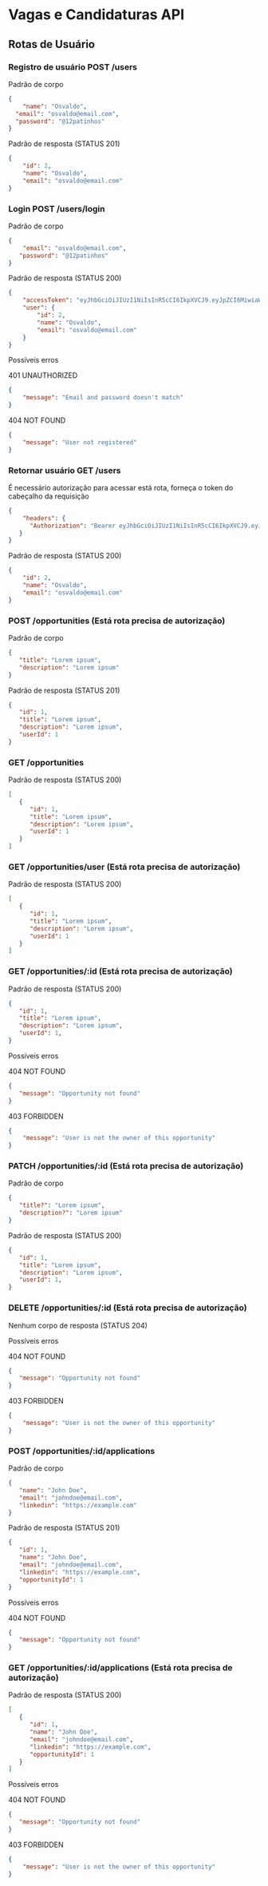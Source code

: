 # Vagas e Candidaturas API

## Rotas de Usuário

### Registro de usuário POST /users

Padrão de corpo

```json
{
	"name": "Osvaldo",
  "email": "osvaldo@email.com",
  "password": "@12patinhos" 
}
```

Padrão de resposta (STATUS 201)

```json
{
	"id": 2,
	"name": "Osvaldo",
	"email": "osvaldo@email.com"
}
```

### Login POST /users/login

Padrão de corpo

```json
{
	"email": "osvaldo@email.com",
   "password": "@12patinhos"
}
```

Padrão de resposta (STATUS 200)

```json
{
	"accessToken": "eyJhbGciOiJIUzI1NiIsInR5cCI6IkpXVCJ9.eyJpZCI6MiwiaWF0IjoxNzAwNzQ0MTkzfQ.2cBz7ugLGJGw2HvoDxn_3u5FOBUo6tKjkwLpRG7ra-Q",
	"user": {
		"id": 2,
		"name": "Osvaldo",
		"email": "osvaldo@email.com"
	}
}
```

Possíveis erros

401 UNAUTHORIZED

```json
{
	"message": "Email and password doesn't match"
}
```

404 NOT FOUND

```json
{
	"message": "User not registered"
}
```

### Retornar usuário GET /users

É necessário autorização para acessar está rota, forneça o token do cabeçalho da requisição

```json
{
	"headers": {
      "Authorization": "Bearer eyJhbGciOiJIUzI1NiIsInR5cCI6IkpXVCJ9.eyJpZCI6MiwiaWF0IjoxNzAwNzQ0NzkyfQ.pSaxG1zUp99DyI-yum_3GrpV-AJAk38B-heEE60uOMk"
   }
}
```

Padrão de resposta (STATUS 200)

```json
{
	"id": 2,
	"name": "Osvaldo",
	"email": "osvaldo@email.com"
}
```



### POST /opportunities (Está rota precisa de autorização)

Padrão de corpo

```json
{
   "title": "Lorem ipsum",
   "description": "Lorem ipsum"
}
```

Padrão de resposta (STATUS 201)

```json
{
   "id": 1,
   "title": "Lorem ipsum",
   "description": "Lorem ipsum", 
   "userId": 1
}
```

### GET /opportunities

Padrão de resposta (STATUS 200)

```json
[
   {
      "id": 1,
      "title": "Lorem ipsum",
      "description": "Lorem ipsum",
      "userId": 1
   }
]
```

### GET /opportunities/user (Está rota precisa de autorização)

Padrão de resposta (STATUS 200)

```json
[
   {
      "id": 1,
      "title": "Lorem ipsum",
      "description": "Lorem ipsum",
      "userId": 1
   }
]
```

### GET /opportunities/:id (Está rota precisa de autorização)

Padrão de resposta (STATUS 200)

```json
{
   "id": 1,
   "title": "Lorem ipsum",
   "description": "Lorem ipsum",
   "userId": 1,
}
```

Possíveis erros

404 NOT FOUND

```json
{
   "message": "Opportunity not found"
}
```

403 FORBIDDEN

```json
{
	"message": "User is not the owner of this opportunity"
}
```

### PATCH /opportunities/:id (Está rota precisa de autorização)

Padrão de corpo

```json
{
   "title?": "Lorem ipsum",
   "description?": "Lorem ipsum"
}
```

Padrão de resposta (STATUS 200)

```json
{
   "id": 1,
   "title": "Lorem ipsum",
   "description": "Lorem ipsum",
   "userId": 1,
}
```

### DELETE /opportunities/:id (Está rota precisa de autorização)

Nenhum corpo de resposta (STATUS 204)

Possíveis erros

404 NOT FOUND

```json
{
   "message": "Opportunity not found"
}
```

403 FORBIDDEN

```json
{
	"message": "User is not the owner of this opportunity"
}
```

### POST /opportunities/:id/applications 

Padrão de corpo

```json
{
   "name": "John Doe",
   "email": "johndoe@email.com",
   "linkedin": "https://example.com"
}
```

Padrão de resposta (STATUS 201)

```json
{
   "id": 1,
   "name": "John Doe",
   "email": "johndoe@email.com",
   "linkedin": "https://example.com",
   "opportunityId": 1
}
```

Possíveis erros

404 NOT FOUND

```json
{
   "message": "Opportunity not found"
}
```

### GET /opportunities/:id/applications (Está rota precisa de autorização)

Padrão de resposta (STATUS 200)

```json
[
   {
      "id": 1,
      "name": "John Doe",
      "email": "johndoe@email.com",
      "linkedin": "https://example.com",
      "opportunityId": 1
   }
]
```

Possíveis erros

404 NOT FOUND

```json
{
   "message": "Opportunity not found"
}
```

403 FORBIDDEN

```json
{
	"message": "User is not the owner of this opportunity"
}
```